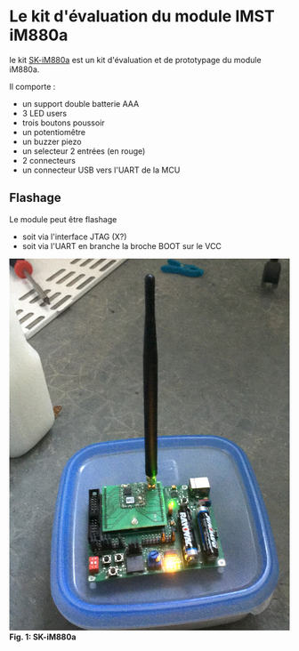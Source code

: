 # Le kit d'évaluation du module IMST iM880a

le kit [SK-iM880a](https://wireless-solutions.de/products/starterkits/sk-im880b.html) est un kit d'évaluation et de prototypage du module iM880a.

Il comporte :
* un support double batterie AAA
* 3 LED users
* trois boutons poussoir
* un potentiomêtre
* un buzzer piezo
* un selecteur 2 entrées (en rouge)
* 2 connecteurs
* un connecteur USB vers l'UART de la MCU

## Flashage
Le module peut être flashage 
* soit via l'interface JTAG (X?)
* soit via l'UART en branche la broche BOOT sur le VCC

![SK-iM880a](./figs/sk-im880a.jpg)  
**Fig. 1: SK-iM880a**
